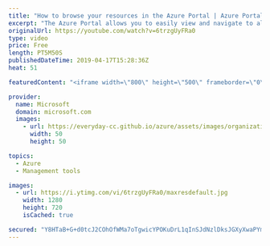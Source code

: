 ```yaml
---
title: "How to browse your resources in the Azure Portal | Azure Portal Series"
excerpt: "The Azure Portal allows you to easily view and navigate to all your resources. In this video of the Azure Portal “How To” Series, you will learn how to go through your Azure resources across locations and subscriptions and customize your views.   Try out these features in the Azure portal: https://ms.portal.azure.com/#home"
originalUrl: https://youtube.com/watch?v=6trzgUyFRa0
type: video
price: Free
length: PT5M50S
publishedDateTime: 2019-04-17T15:28:36Z
heat: 51

featuredContent: "<iframe width=\"800\" height=\"500\" frameborder=\"0\" src=\"https://www.youtube.com/embed/6trzgUyFRa0\" allow=\"accelerometer; autoplay; encrypted-media; gyroscope; picture-in-picture\" allowfullscreen></iframe>"

provider:
  name: Microsoft
  domain: microsoft.com
  images:
    - url: https://everyday-cc.github.io/azure/assets/images/organizations/microsoft.com-50x50.jpg
      width: 50
      height: 50

topics:
  - Azure
  - Management tools

images:
  - url: https://i.ytimg.com/vi/6trzgUyFRa0/maxresdefault.jpg
    width: 1280
    height: 720
    isCached: true

secured: "Y8HTaB+G+d0tcJ2COhOfWMa7oTgwicYPOKuDrL1qInSJdNzlDksJGXyXwaPYmW1sOpTnsgMol4Vy7gQ34LtTaQpJYwjjEJru9JDcoqA2CJSiXHSdOSNvdg1jIE10D3miUUKRO2CDdF+uAN2D6YLd2ACl8Mle82AoWWNIPokfxBdf2GTvqCbnGwx8xadTETqHydw3PTZy6yFl3XXYWfzLbs6HRIPRuKcvZRP2euo4kJC9bE4FyGXnpYUH/cutBT13NeysibgdW6rPEzuMaUgnu0TcNFaYpJk/QQJDsXWeRRyNUjeRGr6I+R01T/VRzUIp2bfMAXEn7Rb7EFyxwJxPMvtM5HyQS9DRRDuVHznYrtfFucdXk6qjfZj4zCNwQcXa9ijEBqTIbymN4rJA0RgTLqdO5vGkTfHCIWsXeB3XozY=;MThCODJzOoxI52ACJ1Onig=="
---
```


